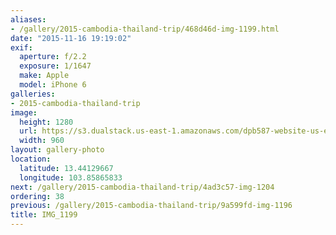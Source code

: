 ```yaml
---
aliases:
- /gallery/2015-cambodia-thailand-trip/468d46d-img-1199.html
date: "2015-11-16 19:19:02"
exif:
  aperture: f/2.2
  exposure: 1/1647
  make: Apple
  model: iPhone 6
galleries:
- 2015-cambodia-thailand-trip
image:
  height: 1280
  url: https://s3.dualstack.us-east-1.amazonaws.com/dpb587-website-us-east-1/asset/gallery/2015-cambodia-thailand-trip/468d46d-img-1199~1280.jpg
  width: 960
layout: gallery-photo
location:
  latitude: 13.44129667
  longitude: 103.85865833
next: /gallery/2015-cambodia-thailand-trip/4ad3c57-img-1204
ordering: 38
previous: /gallery/2015-cambodia-thailand-trip/9a599fd-img-1196
title: IMG_1199
---
```

